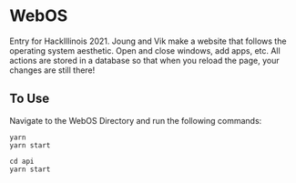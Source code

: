 # WebOS
Entry for HackIllinois 2021. Joung and Vik make a website that follows the operating system aesthetic. Open and close windows, add apps, etc. All actions are stored in a database so that when you reload the page, your changes are still there!

## To Use
Navigate to the WebOS Directory and run the following commands:  
```cd client  
yarn  
yarn start  
   
cd api   
yarn start
